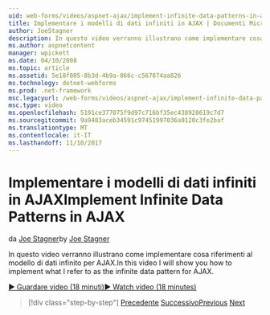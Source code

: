 ```yaml
---
uid: web-forms/videos/aspnet-ajax/implement-infinite-data-patterns-in-ajax
title: Implementare i modelli di dati infiniti in AJAX | Documenti Microsoft
author: JoeStagner
description: In questo video verranno illustrano come implementare cosa riferimenti al modello di dati infinito per AJAX.
ms.author: aspnetcontent
manager: wpickett
ms.date: 04/10/2008
ms.topic: article
ms.assetid: 5e18f005-8b3d-4b9a-866c-c567874aa826
ms.technology: dotnet-webforms
ms.prod: .net-framework
msc.legacyurl: /web-forms/videos/aspnet-ajax/implement-infinite-data-patterns-in-ajax
msc.type: video
ms.openlocfilehash: 5191ce377075f9d97c716bf35ec438928619c7d7
ms.sourcegitcommit: 9a9483aceb34591c97451997036a9120c3fe2baf
ms.translationtype: MT
ms.contentlocale: it-IT
ms.lasthandoff: 11/10/2017
---
```

<a name="implement-infinite-data-patterns-in-ajax"></a><span data-ttu-id="6b891-103">Implementare i modelli di dati infiniti in AJAX</span><span class="sxs-lookup"><span data-stu-id="6b891-103">Implement Infinite Data Patterns in AJAX</span></span>
====================
<span data-ttu-id="6b891-104">da [Joe Stagner](https://github.com/JoeStagner)</span><span class="sxs-lookup"><span data-stu-id="6b891-104">by [Joe Stagner](https://github.com/JoeStagner)</span></span>

<span data-ttu-id="6b891-105">In questo video verranno illustrano come implementare cosa riferimenti al modello di dati infinito per AJAX.</span><span class="sxs-lookup"><span data-stu-id="6b891-105">In this video I will show you how to implement what I refer to as the infinite data pattern for AJAX.</span></span>

[<span data-ttu-id="6b891-106">&#9654; Guardare video (18 minuti)</span><span class="sxs-lookup"><span data-stu-id="6b891-106">&#9654; Watch video (18 minutes)</span></span>](https://channel9.msdn.com/Blogs/ASP-NET-Site-Videos/implement-infinite-data-patterns-in-ajax)

>[!div class="step-by-step"]
<span data-ttu-id="6b891-107">[Precedente](use-aspnet-ajax-cascading-drop-down-control-to-access-a-database.md)
[Successivo](basic-aspnet-authentication-in-an-ajax-enabled-application.md)</span><span class="sxs-lookup"><span data-stu-id="6b891-107">[Previous](use-aspnet-ajax-cascading-drop-down-control-to-access-a-database.md)
[Next](basic-aspnet-authentication-in-an-ajax-enabled-application.md)</span></span>
